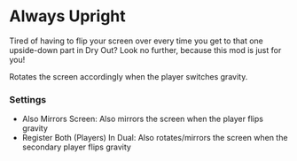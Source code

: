 # Always Upright

Tired of having to flip your screen over every time you get to that one upside-down part in Dry Out? Look no further, because this mod is just for you!

Rotates the screen accordingly when the player switches gravity.

### Settings
- Also Mirrors Screen: Also mirrors the screen when the player flips gravity
- Register Both (Players) In Dual: Also rotates/mirrors the screen when the secondary player flips gravity